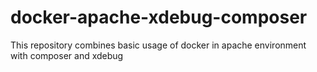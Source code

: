 # docker-apache-xdebug-composer
This repository combines basic usage of docker in apache environment with composer and xdebug
